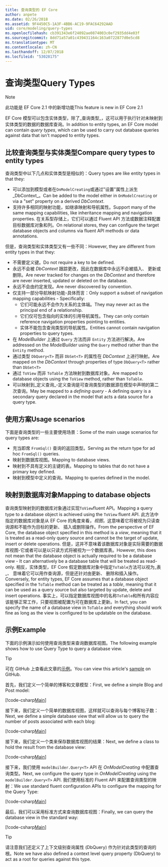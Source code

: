 ```yaml
---
title: 查询类型的 EF Core
author: anpete
ms.date: 02/26/2018
ms.assetid: 9F4450C5-1A3F-4BB6-AC19-9FAC64292AAD
uid: core/modeling/query-types
ms.openlocfilehash: cb391343e6f24092ae0874003c0ef2935dd4e03f
ms.sourcegitcommit: 8dd71a57a01c439431164c163a0722877d0e5cd8
ms.translationtype: MT
ms.contentlocale: zh-CN
ms.lasthandoff: 12/07/2018
ms.locfileid: "53028175"
---
```

# <a name="query-types"></a><span data-ttu-id="9717d-102">查询类型</span><span class="sxs-lookup"><span data-stu-id="9717d-102">Query Types</span></span>
> [!NOTE]
> <span data-ttu-id="9717d-103">此功能是 EF Core 2.1 中的新增功能</span><span class="sxs-lookup"><span data-stu-id="9717d-103">This feature is new in EF Core 2.1</span></span>

<span data-ttu-id="9717d-104">EF Core 模型可以包含实体类型，除了_查询类型_，这可以用于执行针对未映射到实体类型的数据的数据库查询。</span><span class="sxs-lookup"><span data-stu-id="9717d-104">In addition to entity types, an EF Core model can contain _query types_, which can be used to carry out database queries against data that isn't mapped to entity types.</span></span>

## <a name="compare-query-types-to-entity-types"></a><span data-ttu-id="9717d-105">比较查询类型与实体类型</span><span class="sxs-lookup"><span data-stu-id="9717d-105">Compare query types to entity types</span></span>

<span data-ttu-id="9717d-106">查询类型中以下几点和实体类型是相似的：</span><span class="sxs-lookup"><span data-stu-id="9717d-106">Query types are like entity types in that they:</span></span>

- <span data-ttu-id="9717d-107">可以添加到模型或者在`OnModelCreating`或通过"设置"属性上派生_DbContext_。</span><span class="sxs-lookup"><span data-stu-id="9717d-107">Can be added to the model either in `OnModelCreating` or via a "set" property on a derived _DbContext_.</span></span>
- <span data-ttu-id="9717d-108">支持许多相同的映射功能，如继承映射和导航属性。</span><span class="sxs-lookup"><span data-stu-id="9717d-108">Support many of the same mapping capabilities, like inheritance mapping and navigation properties.</span></span> <span data-ttu-id="9717d-109">在关系型存储上，它们可以通过 Fluent API 方法或数据注释配置目标数据库对象和列。</span><span class="sxs-lookup"><span data-stu-id="9717d-109">On relational stores, they can configure the target database objects and columns via fluent API methods or data annotations.</span></span>

<span data-ttu-id="9717d-110">但是，查询类型和实体类型又有一些不同：</span><span class="sxs-lookup"><span data-stu-id="9717d-110">However, they are different from entity types in that they:</span></span>

- <span data-ttu-id="9717d-111">不需要定义键。</span><span class="sxs-lookup"><span data-stu-id="9717d-111">Do not require a key to be defined.</span></span>
- <span data-ttu-id="9717d-112">永远不会被 _DbContext_ 跟踪更改，因此在数据库中永远不会被插入、 更新或删除。</span><span class="sxs-lookup"><span data-stu-id="9717d-112">Are never tracked for changes on the _DbContext_ and therefore are never inserted, updated or deleted on the database.</span></span>
- <span data-ttu-id="9717d-113">永远不会由约定发现。</span><span class="sxs-lookup"><span data-stu-id="9717d-113">Are never discovered by convention.</span></span>
- <span data-ttu-id="9717d-114">仅支持一部分导航映射功能-具体而言：</span><span class="sxs-lookup"><span data-stu-id="9717d-114">Only support a subset of navigation mapping capabilities - Specifically:</span></span>
  - <span data-ttu-id="9717d-115">它们可能永远不会作为关系的主体端。</span><span class="sxs-lookup"><span data-stu-id="9717d-115">They may never act as the principal end of a relationship.</span></span>
  - <span data-ttu-id="9717d-116">它们仅可包含指向的实体的引用导航属性。</span><span class="sxs-lookup"><span data-stu-id="9717d-116">They can only contain reference navigation properties pointing to entities.</span></span>
  - <span data-ttu-id="9717d-117">实体不能包含查询类型的导航属性。</span><span class="sxs-lookup"><span data-stu-id="9717d-117">Entities cannot contain navigation properties to query types.</span></span>
- <span data-ttu-id="9717d-118">在 _ModelBuilder_ 上通过 `Query` 方法而非 `Entity` 方法进行解决。</span><span class="sxs-lookup"><span data-stu-id="9717d-118">Are addressed on the _ModelBuilder_ using the `Query` method rather than the `Entity` method.</span></span>
- <span data-ttu-id="9717d-119">通过类型 `DbQuery<T>` 而非 `DbSet<T>` 的属性在 _DbContext_ 上进行映射。</span><span class="sxs-lookup"><span data-stu-id="9717d-119">Are mapped on the _DbContext_ through properties of type `DbQuery<T>` rather than `DbSet<T>`</span></span>
- <span data-ttu-id="9717d-120">通过 `ToView` 而非 `ToTable` 方法映射到数据库对象。</span><span class="sxs-lookup"><span data-stu-id="9717d-120">Are mapped to database objects using the `ToView` method, rather than `ToTable`.</span></span>
- <span data-ttu-id="9717d-121">可以映射到_定义查询_-定义查询是可查询类型的数据源在模型中声明的第二次查询。</span><span class="sxs-lookup"><span data-stu-id="9717d-121">May be mapped to a _defining query_ - A defining query is a secondary query declared in the model that acts a data source for a query type.</span></span>

## <a name="usage-scenarios"></a><span data-ttu-id="9717d-122">使用方案</span><span class="sxs-lookup"><span data-stu-id="9717d-122">Usage scenarios</span></span>

<span data-ttu-id="9717d-123">下面是查询类型的一些主要使用场景：</span><span class="sxs-lookup"><span data-stu-id="9717d-123">Some of the main usage scenarios for query types are:</span></span>

- <span data-ttu-id="9717d-124">充当即席 `FromSql()` 查询的返回类型。</span><span class="sxs-lookup"><span data-stu-id="9717d-124">Serving as the return type for ad hoc `FromSql()` queries.</span></span>
- <span data-ttu-id="9717d-125">映射到数据库视图。</span><span class="sxs-lookup"><span data-stu-id="9717d-125">Mapping to database views.</span></span>
- <span data-ttu-id="9717d-126">映射到不具有定义的主键的表。</span><span class="sxs-lookup"><span data-stu-id="9717d-126">Mapping to tables that do not have a primary key defined.</span></span>
- <span data-ttu-id="9717d-127">映射到模型中定义的查询。</span><span class="sxs-lookup"><span data-stu-id="9717d-127">Mapping to queries defined in the model.</span></span>

## <a name="mapping-to-database-objects"></a><span data-ttu-id="9717d-128">映射到数据库对象</span><span class="sxs-lookup"><span data-stu-id="9717d-128">Mapping to database objects</span></span>

<span data-ttu-id="9717d-129">查询类型映射到的数据库对象通过实现`ToView`fluent API。</span><span class="sxs-lookup"><span data-stu-id="9717d-129">Mapping a query type to a database object is achieved using the `ToView` fluent API.</span></span> <span data-ttu-id="9717d-130">此方法中指定的数据库对象是从 EF Core 的角度来看，_视图_，这意味着它将被视为只读查询源和不能作为目标的更新、 插入或删除操作。</span><span class="sxs-lookup"><span data-stu-id="9717d-130">From the perspective of EF Core, the database object specified in this method is a _view_, meaning that it is treated as a read-only query source and cannot be the target of update, insert or delete operations.</span></span> <span data-ttu-id="9717d-131">但是，这并不意味着该数据库对象是实际需要的数据库视图-它或者可以是以只读方式将被视为一个数据库表。</span><span class="sxs-lookup"><span data-stu-id="9717d-131">However, this does not mean that the database object is actually required to be a database view - It can alternatively be a database table that will be treated as read-only.</span></span> <span data-ttu-id="9717d-132">相反，实体类型，EF Core 假定数据库对象中指定`ToTable`方法可以视为_表_、 意味着它可以用作查询源，但是还针对由更新、 删除和插入操作。</span><span class="sxs-lookup"><span data-stu-id="9717d-132">Conversely, for entity types, EF Core assumes that a database object specified in the `ToTable` method can be treated as a _table_, meaning that it can be used as a query source but also targeted by update, delete and insert operations.</span></span> <span data-ttu-id="9717d-133">事实上，可以指定数据库视图中的名称`ToTable`和所有内容应该能够正常工作，只要视图被配置为可在数据库上更新。</span><span class="sxs-lookup"><span data-stu-id="9717d-133">In fact, you can specify the name of a database view in `ToTable` and everything should work fine as long as the view is configured to be updatable on the database.</span></span>

## <a name="example"></a><span data-ttu-id="9717d-134">示例</span><span class="sxs-lookup"><span data-stu-id="9717d-134">Example</span></span>

<span data-ttu-id="9717d-135">下面的示例演示如何使用查询类型来查询数据库视图。</span><span class="sxs-lookup"><span data-stu-id="9717d-135">The following example shows how to use Query Type to query a database view.</span></span>

> [!TIP]
> <span data-ttu-id="9717d-136">可在 GitHub 上查看此文章的[示例](https://github.com/aspnet/EntityFramework.Docs/tree/master/samples/core/QueryTypes)。</span><span class="sxs-lookup"><span data-stu-id="9717d-136">You can view this article's [sample](https://github.com/aspnet/EntityFramework.Docs/tree/master/samples/core/QueryTypes) on GitHub.</span></span>

<span data-ttu-id="9717d-137">首先，我们定义一个简单的博客和文章模型：</span><span class="sxs-lookup"><span data-stu-id="9717d-137">First, we define a simple Blog and Post model:</span></span>

[!code-csharp[Main](../../../samples/core/QueryTypes/Program.cs#Entities)]

<span data-ttu-id="9717d-138">接下来，我们定义一个简单的数据库视图，这样就可以查询与每个博客帖子数：</span><span class="sxs-lookup"><span data-stu-id="9717d-138">Next, we define a simple database view that will allow us to query the number of posts associated with each blog:</span></span>

[!code-csharp[Main](../../../samples/core/QueryTypes/Program.cs#View)]

<span data-ttu-id="9717d-139">接下来，我们定义一个类来保存数据库视图的结果：</span><span class="sxs-lookup"><span data-stu-id="9717d-139">Next, we define a class to hold the result from the database view:</span></span>

[!code-csharp[Main](../../../samples/core/QueryTypes/Program.cs#QueryType)]

<span data-ttu-id="9717d-140">接下来，我们使用 `modelBuilder.Query<T>` API 在 _OnModelCreating_ 中配置查询类型。</span><span class="sxs-lookup"><span data-stu-id="9717d-140">Next, we configure the query type in _OnModelCreating_ using the `modelBuilder.Query<T>` API.</span></span>
<span data-ttu-id="9717d-141">我们使用标准的 Fluent API 来配置查询类型的映射：</span><span class="sxs-lookup"><span data-stu-id="9717d-141">We use standard fluent configuration APIs to configure the mapping for the Query Type:</span></span>

[!code-csharp[Main](../../../samples/core/QueryTypes/Program.cs#Configuration)]

<span data-ttu-id="9717d-142">最后，我们可以采用标准方式来查询数据库视图：</span><span class="sxs-lookup"><span data-stu-id="9717d-142">Finally, we can query the database view in the standard way:</span></span>

[!code-csharp[Main](../../../samples/core/QueryTypes/Program.cs#Query)]

> [!TIP]
> <span data-ttu-id="9717d-143">请注意我们还定义了上下文级别查询属性 (DbQuery) 作为针对此类型的查询的根。</span><span class="sxs-lookup"><span data-stu-id="9717d-143">Note we have also defined a context level query property (DbQuery) to act as a root for queries against this type.</span></span>
